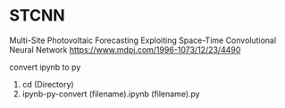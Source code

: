 # STCNN
Multi-Site Photovoltaic Forecasting Exploiting Space-Time Convolutional Neural Network
https://www.mdpi.com/1996-1073/12/23/4490

convert ipynb to py
1. cd (Directory)
2. ipynb-py-convert (filename).ipynb (filename).py
